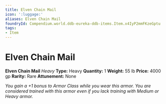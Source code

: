 ```yaml
---
title: Elven Chain Mail
icon: ':luggage:'
aliases: Elven Chain Mail
foundryId: Compendium.world.ddb-eureka-ddb-items.Item.x4IyP2mmFKzeGptu
tags:
- Item
---
```


# Elven Chain Mail

**Elven Chain Mail**
_Heavy_
**Type:** Heavy
**Quantity:** 1
**Weight:** 55 lb
**Price:** 4000 gp
**Rarity:** Rare
**Attunement:** None

*You gain a +1 bonus to Armor Class while you wear this armor. You are considered trained with this armor even if you lack training with Medium or Heavy armor.*